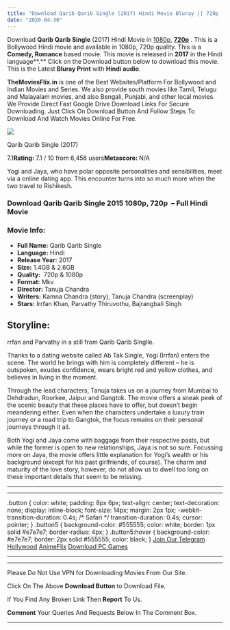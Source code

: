 ```yaml
---
title: "Download Qarib Qarib Single (2017) Hindi Movie Bluray || 720p [1.4GB] || 1080p [2.6GB] ||"
date: "2020-04-30"
---
```


Download **Qarib Qarib Single** (2017) Hindi Movie in [1080p](https://1moviesflix.com/1080p-movies/), [**720p**](https://1moviesflix.com/720p-movies/) . This is a Bollywood Hindi movie and available in 1080p, 720p quality. This is a  **Comedy, Romance** based movie. This movie is released in **2017** in the Hindi language**.** Click on the Download button below to download this movie. This is the Latest **Bluray Print** with **Hindi audio**.

**TheMoviesFlix.in** is one of the Best Websites/Platform For Bollywood and Indian Movies and Series. We also provide south movies like Tamil, Telugu and Malayalam movies, and also Bengali, Punjabi, and other local movies. We Provide Direct Fast Google Drive Download Links For Secure Downloading. Just Click On Download Button And Follow Steps To Download And Watch Movies Online For Free.

[![](https://m.media-amazon.com/images/M/MV5BNTkyMDc0MjAtNmQ4Yi00MDBmLWI5NTItYjljOGMxOTkzMzk1XkEyXkFqcGdeQXVyNTA4OTgxMzk@._V1_SX300.jpg)](https://www.imdb.com/title/tt7399470/ "Qarib Qarib Single")

Qarib Qarib Single (2017)

7.1**Rating:** 7.1 / 10 from 6,456 users**Metascore:** N/A

Yogi and Jaya, who have polar opposite personalities and sensibilities, meet via a online dating app. This encounter turns into so much more when the two travel to Rishikesh.

### Download Qarib Qarib Single 2015 1080p, 720p  – Full Hindi Movie

### Movie Info:

- **Full Name:** Qarib Qarib Single
- **Language:** Hindi
- **Release Year:** 2017
- **Size:** 1.4GB & 2.6GB
- **Quality:**  720p & 1080p
- **Format:** Mkv
- **Director:** Tanuja Chandra
- **Writers:** Kamna Chandra (story), Tanuja Chandra (screenplay)
- **Stars:** Irrfan Khan, Parvathy Thiruvothu, Bajrangbali Singh

## Storyline:

rrfan and Parvathy in a still from Qarib Qarib Singlle.

Thanks to a dating website called Ab Tak Single, Yogi (Irrfan) enters the scene. The world he brings with him is completely different – he is outspoken, exudes confidence, wears bright red and yellow clothes, and believes in living in the moment.

Through the lead characters, Tanuja takes us on a journey from Mumbai to Dehdradun, Roorkee, Jaipur and Gangtok. The movie offers a sneak peek of the scenic beauty that these places have to offer, but doesn’t begin meandering either. Even when the characters undertake a luxury train journey or a road trip to Gangtok, the focus remains on their personal journeys through it all.

Both Yogi and Jaya come with baggage from their respective pasts, but while the former is open to new relationships, Jaya is not so sure. Focussing more on Jaya, the movie offers little explanation for Yogi’s wealth or his background (except for his past girlfriends, of course). The charm and maturity of the love story, however, do not allow us to dwell too long on these important details that seem to be missing.

* * *

* * *

.button { color: white; padding: 8px 6px; text-align: center; text-decoration: none; display: inline-block; font-size: 14px; margin: 2px 1px; -webkit-transition-duration: 0.4s; /\* Safari \*/ transition-duration: 0.4s; cursor: pointer; } .button5 { background-color: #555555; color: white; border: 1px solid #e7e7e7; border-radius: 4px; } .button5:hover { background-color: #e7e7e7; border: 2px solid #555555; color: black; } [Join Our Telegram](http://gdrivepro.xyz/join.php) [Hollywood](https://moviesverse.com/) [AnimeFlix](https://animeflix.in/) [Download PC Games](https://gamesflix.net/)  

* * *

* * *

  

Please Do Not Use VPN for Downloading Movies From Our Site.

Click On The Above **Download Button** to Download File.

If You Find Any Broken Link Then **Report** To Us.

**Comment** Your Queries And Requests Below In The Comment Box.

* * *
